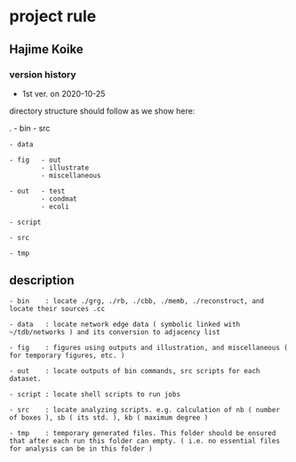 # project rule

## Hajime Koike

### version history

- 1st ver. on 2020-10-25



directory structure should follow as we show here:

. 	- bin 	- src

	- data

	- fig	- out
			- illustrate
			- miscellaneous

	- out 	- test
			- condmat
			- ecoli

	- script

	- src

	- tmp

description
-----------

	- bin    : locate ./grg, ./rb, ./cbb, ./memb, ./reconstruct, and locate their sources .cc

	- data   : locate network edge data ( symbolic linked with ~/tdb/networks ) and its conversion to adjacency list

	- fig	 : figures using outputs and illustration, and miscellaneous ( for temporary figures, etc. )

	- out    : locate outputs of bin commands, src scripts for each dataset.

	- script : locate shell scripts to run jobs

	- src    : locate analyzing scripts. e.g. calculation of nb ( number of boxes ), sb ( its std. ), kb ( maximum degree )

	- tmp	 : temporary generated files. This folder should be ensured that after each run this folder can empty. ( i.e. no essential files for analysis can be in this folder )
